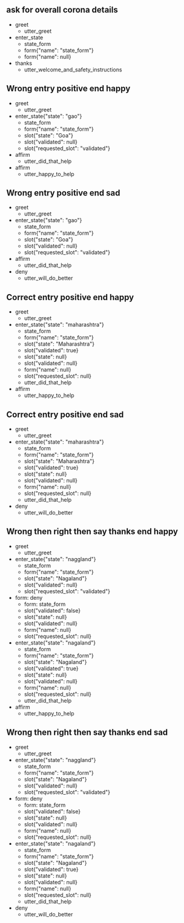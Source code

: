 ## ask for overall corona details
* greet
    - utter_greet
* enter_state
    - state_form
    - form{"name": "state_form"}
    - form{"name": null}
* thanks
    - utter_welcome_and_safety_instructions


## Wrong entry positive end happy
* greet
    - utter_greet
* enter_state{"state": "gao"}
    - state_form
    - form{"name": "state_form"}
    - slot{"state": "Goa"}
    - slot{"validated": null}
    - slot{"requested_slot": "validated"}
* affirm
    - utter_did_that_help
* affirm
    - utter_happy_to_help

## Wrong entry positive end sad
* greet
    - utter_greet
* enter_state{"state": "gao"}
    - state_form
    - form{"name": "state_form"}
    - slot{"state": "Goa"}
    - slot{"validated": null}
    - slot{"requested_slot": "validated"}
* affirm
    - utter_did_that_help
* deny
    - utter_will_do_better

## Correct entry positive end happy
* greet
    - utter_greet
* enter_state{"state": "maharashtra"}
    - state_form
    - form{"name": "state_form"}
    - slot{"state": "Maharashtra"}
    - slot{"validated": true}
    - slot{"state": null}
    - slot{"validated": null}
    - form{"name": null}
    - slot{"requested_slot": null}
    - utter_did_that_help
* affirm
    - utter_happy_to_help

## Correct entry positive end sad
* greet
    - utter_greet
* enter_state{"state": "maharashtra"}
    - state_form
    - form{"name": "state_form"}
    - slot{"state": "Maharashtra"}
    - slot{"validated": true}
    - slot{"state": null}
    - slot{"validated": null}
    - form{"name": null}
    - slot{"requested_slot": null}
    - utter_did_that_help
* deny
    - utter_will_do_better

## Wrong then right then say thanks end happy
* greet
    - utter_greet
* enter_state{"state": "naggland"}
    - state_form
    - form{"name": "state_form"}
    - slot{"state": "Nagaland"}
    - slot{"validated": null}
    - slot{"requested_slot": "validated"}
* form: deny
    - form: state_form
    - slot{"validated": false}
    - slot{"state": null}
    - slot{"validated": null}
    - form{"name": null}
    - slot{"requested_slot": null}
* enter_state{"state": "nagaland"}
    - state_form
    - form{"name": "state_form"}
    - slot{"state": "Nagaland"}
    - slot{"validated": true}
    - slot{"state": null}
    - slot{"validated": null}
    - form{"name": null}
    - slot{"requested_slot": null}
    - utter_did_that_help
* affirm
    - utter_happy_to_help

## Wrong then right then say thanks end sad
* greet
    - utter_greet
* enter_state{"state": "naggland"}
    - state_form
    - form{"name": "state_form"}
    - slot{"state": "Nagaland"}
    - slot{"validated": null}
    - slot{"requested_slot": "validated"}
* form: deny
    - form: state_form
    - slot{"validated": false}
    - slot{"state": null}
    - slot{"validated": null}
    - form{"name": null}
    - slot{"requested_slot": null}
* enter_state{"state": "nagaland"}
    - state_form
    - form{"name": "state_form"}
    - slot{"state": "Nagaland"}
    - slot{"validated": true}
    - slot{"state": null}
    - slot{"validated": null}
    - form{"name": null}
    - slot{"requested_slot": null}
    - utter_did_that_help
* deny
    - utter_will_do_better
